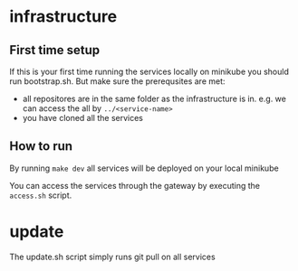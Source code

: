# infrastructure

## First time setup
If this is your first time running the services locally on minikube you should run bootstrap.sh. But make sure the prerequsites are met:
- all repositores are in the same folder as the infrastructure is in. e.g. we can access the all by `../<service-name>`
- you have cloned all the services


## How to run
By running `make dev` all services will be deployed on your local minikube

You can access the services through the gateway by executing the `access.sh` script.

# update
The update.sh script simply runs git pull on all services


